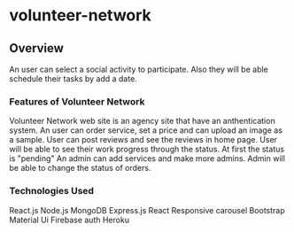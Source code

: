 # volunteer-network
## Overview
An user can select a social activity to participate. Also they will be able schedule their tasks by add a date.

### Features of Volunteer Network
Volunteer Network web site is an agency site that have an anthentication system.
An user can order service, set a price and can upload an image as a sample.
User can post reviews and see the reviews in home page.
User will be able to see their work progress through the status.
At first the status is "pending"
An admin can add services and make more admins.
Admin will be able to change the status of orders.
### Technologies Used
React.js
Node.js
MongoDB
Express.js
React Responsive carousel
Bootstrap
Material Ui
Firebase auth
Heroku

